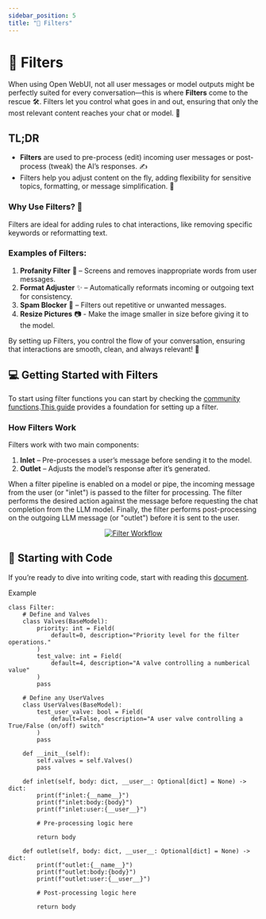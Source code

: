 ```yaml
---
sidebar_position: 5
title: "🚦 Filters"
---
```


# 🚦 Filters

When using Open WebUI, not all user messages or model outputs might be perfectly suited for every conversation—this is where **Filters** come to the rescue 🛠️. Filters let you control what goes in and out, ensuring that only the most relevant content reaches your chat or model. 🎯

## TL;DR
- **Filters** are used to pre-process (edit) incoming user messages or post-process (tweak) the AI’s responses. ✍️
- Filters help you adjust content on the fly, adding flexibility for sensitive topics, formatting, or message simplification. 🔧

### Why Use Filters? 🤔
Filters are ideal for adding rules to chat interactions, like removing specific keywords or reformatting text.

### Examples of Filters:
1. **Profanity Filter** 🚫 – Screens and removes inappropriate words from user messages.
2. **Format Adjuster** ✨ – Automatically reformats incoming or outgoing text for consistency.
3. **Spam Blocker** 🛑 – Filters out repetitive or unwanted messages.
4. **Resize Pictures** 📷 - Make the image smaller in size before giving it to the model.

By setting up Filters, you control the flow of your conversation, ensuring that interactions are smooth, clean, and always relevant! 💬

## 💻 Getting Started with Filters
To start using filter functions you can start by checking the [community functions](https://openwebui.com).[This guide](index.mdx#how-to-install-functions) provides a foundation for setting up a filter.

<!-- To start creating filter functions, use the **Action code scaffold** available in [the community section](https://openwebui.com/f/hub/custom_action/). [This guide](index.mdx#how-to-install-functions) provides a foundation for setting up custom Actions tailored to your needs. -->

### How Filters Work
Filters work with two main components:
1. **Inlet** – Pre-processes a user’s message before sending it to the model.
2. **Outlet** – Adjusts the model’s response after it’s generated.

When a filter pipeline is enabled on a model or pipe, the incoming message from the user (or "inlet") is passed to the filter for processing. The filter performs the desired action against the message before requesting the chat completion from the LLM model. Finally, the filter performs post-processing on the outgoing LLM message (or "outlet") before it is sent to the user.



<!-- # Filters
Filters are used to perform actions against incoming user messages and outgoing assistant (LLM) messages. Potential actions that can be taken in a filter include sending messages to monitoring platforms (such as Langfuse or DataDog), modifying message contents, blocking toxic messages, translating messages to another language, or rate limiting messages from certain users. A list of examples is maintained in the [Pipelines repo](https://github.com/open-webui/pipelines/tree/main/examples/filters). Filters can be executed as a Function or on a Pipelines server. The general workflow can be seen in the image below. -->

<p align="center">
  <a href="#">
    <img src="/img/pipelines/filters.png" alt="Filter Workflow" />
  </a>
</p>


## 📝 Starting with Code

If you’re ready to dive into writing code, start with reading this [document](../start_coding.md).


<summary>Example</summary>

```
class Filter:
    # Define and Valves
    class Valves(BaseModel):
        priority: int = Field(
            default=0, description="Priority level for the filter operations."
        )
        test_valve: int = Field(
            default=4, description="A valve controlling a numberical value"
        )
        pass

    # Define any UserValves
    class UserValves(BaseModel):
        test_user_valve: bool = Field(
            default=False, description="A user valve controlling a True/False (on/off) switch"
        )
        pass

    def __init__(self):
        self.valves = self.Valves()
        pass

    def inlet(self, body: dict, __user__: Optional[dict] = None) -> dict:
        print(f"inlet:{__name__}")
        print(f"inlet:body:{body}")
        print(f"inlet:user:{__user__}")

        # Pre-processing logic here

        return body

    def outlet(self, body: dict, __user__: Optional[dict] = None) -> dict:
        print(f"outlet:{__name__}")
        print(f"outlet:body:{body}")
        print(f"outlet:user:{__user__}")

        # Post-processing logic here

        return body
```